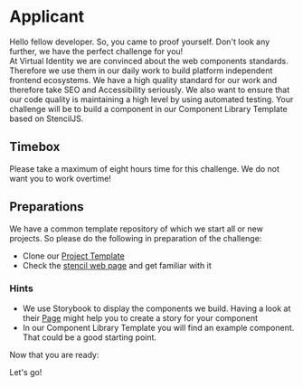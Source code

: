 # Applicant
Hello fellow developer. So, you came to proof yourself. Don't look any further, we have the perfect challenge for you!  
At Virtual Identity we are convinced about the web components standards. Therefore we use them in our daily work to build platform independent frontend ecosystems. We have a high quality standard for our work and therefore take SEO and Accessibility seriously. We also want to ensure that our code quality is maintaining a high level by using automated testing.
Your challenge will be to build a component in our Component Library Template based on StencilJS. 

## Timebox
Please take a maximum of eight hours time for this challenge. We do not want you to work overtime!

## Preparations
We have a common template repository of which we start all or new projects. So please do the following in preparation of the challenge:
- Clone our [Project Template](https://github.com/virtualidentityag/component-library-template)
- Check the [stencil web page](https://stenciljs.com/) and get familiar with it

### Hints
- We use Storybook to display the components we build. Having a look at their [Page](https://storybook.js.org/ ) might help you to create a story for your component
- In our Component Library Template you will find an example component. That could be a good starting point. 

Now that you are ready:

<vi-button href="#/applicant/challenge">Let's go!</vi-button>